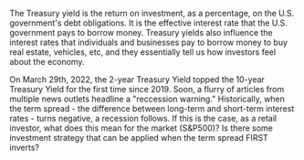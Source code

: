 The Treasury yield is the return on investment, as a percentage, on the U.S. government's debt obligations. It is the effective interest rate that the U.S. government pays to borrow money. Treasury yields also influence the interest rates that individuals and businesses pay to borrow money to buy real estate, vehicles, etc, and they essentially tell us how investors feel about the economy.

On March 29th, 2022, the 2-year Treasury Yield topped the 10-year Treasury Yield for the first time since 2019. Soon, a flurry of articles from multiple news outlets headline a "reccession warning." Historically, when the term spread - the difference between long-term and short-term interest rates - turns negative, a recession follows. If this is the case, as a retail investor, what does this mean for the market (S&P500)? Is there some investment strategy that can be applied when the term spread FIRST inverts?
